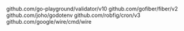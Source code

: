 github.com/go-playground/validator/v10
github.com/gofiber/fiber/v2
github.com/joho/godotenv
github.com/robfig/cron/v3
github.com/google/wire/cmd/wire